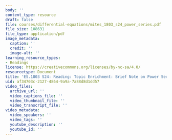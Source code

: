 ```yaml
---
body: ''
content_type: resource
draft: false
file: courses/differential-equations/mites_1803_s24_power_series.pdf
file_size: 108631
file_type: application/pdf
image_metadata:
  caption: ''
  credit: ''
  image-alt: ''
learning_resource_types:
- Readings
license: https://creativecommons.org/licenses/by-nc-sa/4.0/
resourcetype: Document
title: 'ES.1803 S24: Reading: Topic Enrichment: Brief Note on Power Series Techniques'
uid: af34703c-2127-4864-9a9a-7a88d8d1dd57
video_files:
  archive_url: ''
  video_captions_file: ''
  video_thumbnail_file: ''
  video_transcript_file: ''
video_metadata:
  video_speakers: ''
  video_tags: ''
  youtube_description: ''
  youtube_id: ''
---
```

